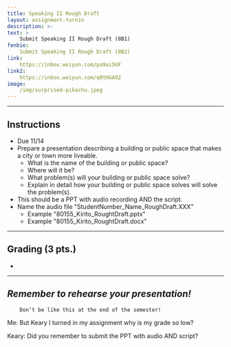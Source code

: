 ```yaml
---
title: Speaking II Rough Draft
layout: assignment-turnin
description: >-
text: >
    Submit Speaking II Rough Draft (8B1)
fenbie:
    Submit Speaking II Rough Draft (8B2)
link: 
    https://inbox.weiyun.com/pa9ai5UF
link2:
    https://inbox.weiyun.com/q0tHGA92
image: 
    /img/surprised-pikachu.jpeg
---
```

---
## Instructions
* Due 11/14
* Prepare a presentation describing a building or public space that makes a city or town more liveable.
    * What is the name of the building or public space?
	* Where will it be?
	* What problem(s) will your building or public space solve?
	* Explain in detail how your building or public space solves will solve the problem(s).
* This should be a PPT with audio recording AND the script.
* Name the audio file "StudentNumber_Name_RoughDraft.XXX"
    * Example "80155_Kirito_RoughtDraft.pptx"
    * Example "80155_Kirito_RoughtDraft.docx"

---
## Grading (3 pts.)
* 
---
## ***Remember to rehearse your presentation!***

        Don’t be like this at the end of the semester!

Me: But Keary I turned in my assignment why is my grade so low?

Keary: Did you remember to submit the PPT with audio AND script?